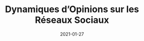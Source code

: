 ---
title: "Dynamiques d’Opinions sur les Réseaux Sociaux"
collection: publications
permalink: /publication/dynamiques_opinions_2021
date: 2021-01-27
venue:
paperurl: 
link: 
code: 
github: 'https://github.com/ValentinKil/DynamiquesOpinions2021'
citation: 'Valentin Kilian,  2021, "Dynamiques d’Opinions sur les Réseaux Sociaux", Rapport de stage'
---